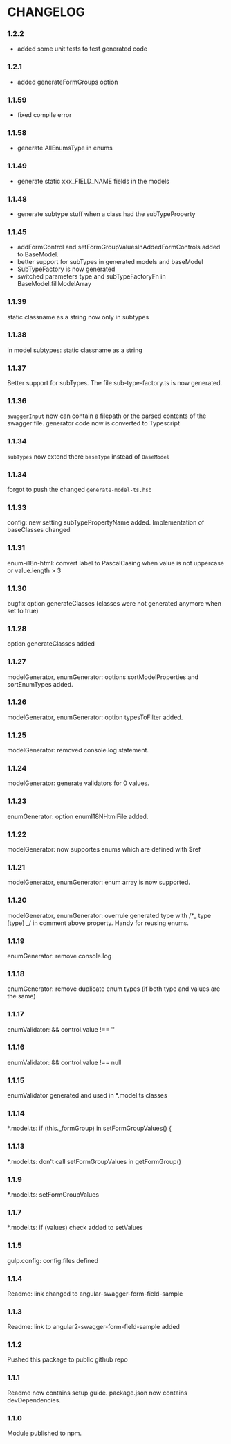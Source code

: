 # CHANGELOG

### 1.2.2

-   added some unit tests to test generated code

### 1.2.1

-   added generateFormGroups option

### 1.1.59

-   fixed compile error

### 1.1.58

-   generate AllEnumsType in enums

### 1.1.49

-   generate static xxx_FIELD_NAME fields in the models

### 1.1.48

-   generate subtype stuff when a class had the subTypeProperty

### 1.1.45

-   addFormControl and setFormGroupValuesInAddedFormControls added to BaseModel.
-   better support for subTypes in generated models and baseModel
-   SubTypeFactory is now generated
-   switched parameters type and subTypeFactoryFn in BaseModel.fillModelArray

### 1.1.39

static classname as a string now only in subtypes

### 1.1.38

in model subtypes: static classname as a string

### 1.1.37

Better support for subTypes. The file sub-type-factory.ts is now generated.

### 1.1.36

`swaggerInput` now can contain a filepath or the parsed contents of the swagger file.
generator code now is converted to Typescript

### 1.1.34

`subTypes` now extend there `baseType` instead of `BaseModel`

### 1.1.34

forgot to push the changed `generate-model-ts.hsb`

### 1.1.33

config: new setting subTypePropertyName added.
Implementation of baseClasses changed

### 1.1.31

enum-i18n-html: convert label to PascalCasing when value is not uppercase or value.length > 3

### 1.1.30

bugfix option generateClasses (classes were not generated anymore when set to true)

### 1.1.28

option generateClasses added

### 1.1.27

modelGenerator, enumGenerator: options sortModelProperties and sortEnumTypes added.

### 1.1.26

modelGenerator, enumGenerator: option typesToFilter added.

### 1.1.25

modelGenerator: removed console.log statement.

### 1.1.24

modelGenerator: generate validators for 0 values.

### 1.1.23

enumGenerator: option enumI18NHtmlFile added.

### 1.1.22

modelGenerator: now supportes enums which are defined with \$ref

### 1.1.21

modelGenerator, enumGenerator: enum array is now supported.

### 1.1.20

modelGenerator, enumGenerator: overrule generated type with /\*_ type [type] _/ in comment above property. Handy for reusing enums.

### 1.1.19

enumGenerator: remove console.log

### 1.1.18

enumGenerator: remove duplicate enum types (if both type and values are the same)

### 1.1.17

enumValidator: && control.value !== ''

### 1.1.16

enumValidator: && control.value !== null

### 1.1.15

enumValidator generated and used in \*.model.ts classes

### 1.1.14

\*.model.ts: if (this.\_formGroup) in setFormGroupValues() {

### 1.1.13

\*.model.ts: don't call setFormGroupValues in getFormGroup()

### 1.1.9

\*.model.ts: setFormGroupValues

### 1.1.7

\*.model.ts: if (values) check added to setValues

### 1.1.5

gulp.config: config.files defined

### 1.1.4

Readme: link changed to angular-swagger-form-field-sample

### 1.1.3

Readme: link to angular2-swagger-form-field-sample added

### 1.1.2

Pushed this package to public github repo

### 1.1.1

Readme now contains setup guide.
package.json now contains devDependencies.

### 1.1.0

Module published to npm.

